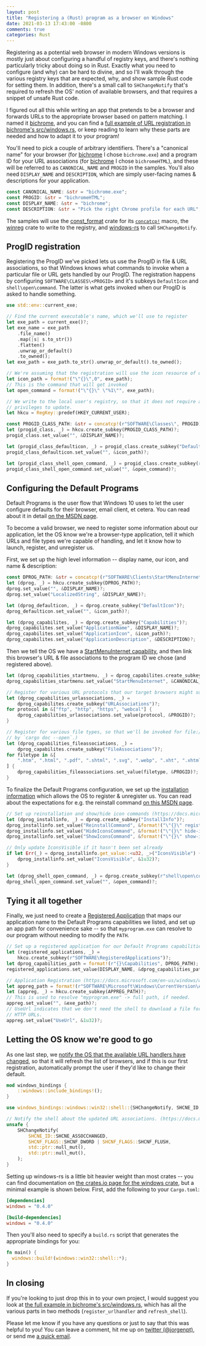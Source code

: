 ```yaml
---
layout: post
title: "Registering a (Rust) program as a browser on Windows"
date: 2021-03-13 17:43:00 -0800
comments: true
categories: Rust
---
```


Registering as a potential web browser in modern Windows versions is mostly just about configuring a handful of registry keys, and there's nothing particularly tricky about doing so in Rust. Exactly what you need to configure (and why) can be hard to divine, and so I'll walk through the various registry keys that are expected, why, and show sample Rust code for setting them. In addition, there's a small call to `SHChangeNotify` that's required to refresh the OS' notion of available browsers, and that requires a snippet of unsafe Rust code. 

I figured out all this while writing an app that pretends to be a browser and forwards URLs to the appropriate browser based on pattern matching. I named it [bichrome], and you can find a [full example of URL registration in bichrome's src/windows.rs][bichrome-registration], or keep reading to learn why these parts are needed and how to adapt it to your program!

<!-- more -->

You'll need to pick a couple of arbitrary identifiers. There's a "canonical name" for your browser (for [bichrome] I chose `bichrome.exe`) and a program ID for your URL associations (for [bichrome] I chose `bichromeHTML`), and these will be referred to as `CANONICAL_NAME` and `PROGID` in the samples. You'll also need `DISPLAY_NAME` and `DESCRIPTION`, which are simply user-facing names & descriptions for your application.

```rust
const CANONICAL_NAME: &str = "bichrome.exe";
const PROGID: &str = "bichromeHTML";
const DISPLAY_NAME: &str = "bichrome";
const DESCRIPTION: &str = "Pick the right Chrome profile for each URL";
```

The samples will use the [const_format] crate for its [`concatcp!`][concatcp] macro, the [winreg] crate to write to the registry, and [windows-rs] to call `SHChangeNotify`.

## ProgID registration

Registering the ProgID we've picked lets us use the ProgID in file & URL associations, so that Windows knows what commands to invoke when a particular file or URL gets handled by our ProgID.  The registration happens by configuring `SOFTWARE\CLASSES\<PROGID>` and it's subkeys `DefaultIcon` and `shell\open\command`. The latter is what gets invoked when our ProgID is asked to handle something.

```rust
use std::env::current_exe;

// Find the current executable's name, which we'll use to register
let exe_path = current_exe()?;
let exe_name = exe_path
    .file_name()
    .map(|s| s.to_str())
    .flatten()
    .unwrap_or_default()
    .to_owned();
let exe_path = exe_path.to_str().unwrap_or_default().to_owned();

// We're assuming that the registration will use the icon resource of our EXE
let icon_path = format!("\"{}\",0", exe_path);
// This is the command that will get invoked
let open_command = format!("\"{}\" \"%1\"", exe_path);

// We write to the local user's registry, so that it does not require administrative
// privileges to update.
let hkcu = RegKey::predef(HKEY_CURRENT_USER);

const PROGID_CLASS_PATH: &str = concatcp!(r"SOFTWARE\Classes\", PROGID);
let (progid_class, _) = hkcu.create_subkey(PROGID_CLASS_PATH)?;
progid_class.set_value("", &DISPLAY_NAME)?;

let (progid_class_defaulticon, _) = progid_class.create_subkey("DefaultIcon")?;
progid_class_defaulticon.set_value("", &icon_path)?;

let (progid_class_shell_open_command, _) = progid_class.create_subkey(r"shell\open\command")?;
progid_class_shell_open_command.set_value("", &open_command)?;
```

## Configuring the Default Programs

Default Programs is the user flow that Windows 10 uses to let the user configure defaults for their browser, email client, et cetera. You can read about it in detail [on the MSDN page][defaultprograms].

To become a valid browser, we need to register some information about our application, let the OS know we're a browser-type application, tell it which URLs and file types we're capable of handling, and let it know how to launch, register, and unregister us.

First, we set up the high level information -- display name, our icon, and name & description:
```rust
const DPROG_PATH: &str = concatcp!(r"SOFTWARE\Clients\StartMenuInternet\", CANONICAL_NAME);
let (dprog, _) = hkcu.create_subkey(DPROG_PATH)?;
dprog.set_value("", &DISPLAY_NAME)?;
dprog.set_value("LocalizedString", &DISPLAY_NAME)?;

let (dprog_defaulticon, _) = dprog.create_subkey("DefaultIcon")?;
dprog_defaulticon.set_value("", &icon_path)?;

let (dprog_capabilites, _) = dprog.create_subkey("Capabilities")?;
dprog_capabilites.set_value("ApplicationName", &DISPLAY_NAME)?;
dprog_capabilites.set_value("ApplicationIcon", &icon_path)?;
dprog_capabilites.set_value("ApplicationDescription", &DESCRIPTION)?;
```

Then we tell the OS we have a [StartMenuInternet capability][startmenu-capability], and then link this browser's URL & file associations to the program ID we chose (and registered above).

```rust
let (dprog_capabilities_startmenu, _) = dprog_capabilites.create_subkey("Startmenu")?;
dprog_capabilities_startmenu.set_value("StartMenuInternet", &CANONICAL_NAME)?;

// Register for various URL protocols that our target browsers might support.
let (dprog_capabilities_urlassociations, _) =
    dprog_capabilites.create_subkey("URLAssociations")?;
for protocol in &["ftp", "http", "https", "webcal"] {
    dprog_capabilities_urlassociations.set_value(protocol, &PROGID)?;
}

// Register for various file types, so that we'll be invoked for file:// URLs for these types (e.g.
// by `cargo doc --open`.)
let (dprog_capabilities_fileassociations, _) =
    dprog_capabilites.create_subkey("FileAssociations")?;
for filetype in &[
    ".htm", ".html", ".pdf", ".shtml", ".svg", ".webp", ".xht", ".xhtml",
] {
    dprog_capabilities_fileassociations.set_value(filetype, &PROGID)?;
}
```

To finalize the Default Programs configuration, we set up the [installation information][installation-information] which allows the OS to register & unregister us. You can read about the expectations for e.g. the reinstall command [on this MSDN page][reinstall-expectations].

```rust
// Set up reinstallation and show/hide icon commands (https://docs.microsoft.com/en-us/windows/win32/shell/reg-middleware-apps#registering-installation-information)
let (dprog_installinfo, _) = dprog.create_subkey("InstallInfo")?;
dprog_installinfo.set_value("ReinstallCommand", &format!("\"{}\" register", exe_path))?;
dprog_installinfo.set_value("HideIconsCommand", &format!("\"{}\" hide-icons", exe_path))?;
dprog_installinfo.set_value("ShowIconsCommand", &format!("\"{}\" show-icons", exe_path))?;

// Only update IconsVisible if it hasn't been set already
if let Err(_) = dprog_installinfo.get_value::<u32, _>("IconsVisible") {
    dprog_installinfo.set_value("IconsVisible", &1u32)?;
}

let (dprog_shell_open_command, _) = dprog.create_subkey(r"shell\open\command")?;
dprog_shell_open_command.set_value("", &open_command)?;
```

## Tying it all together

Finally, we just need to create a [Registered Application][registered-application] that maps our application name to the Default Programs capabilities we listed, and set up an app path for convenience sake -- so that `myprogram.exe` can resolve to our program without needing to modify the `PATH`.

    
```rust
// Set up a registered application for our Default Programs capabilities (https://docs.microsoft.com/en-us/windows/win32/shell/default-programs#registeredapplications)
let (registered_applications, _) =
    hkcu.create_subkey(r"SOFTWARE\RegisteredApplications")?;
let dprog_capabilities_path = format!(r"{}\Capabilities", DPROG_PATH);
registered_applications.set_value(DISPLAY_NAME, &dprog_capabilities_path)?;

// Application Registration (https://docs.microsoft.com/en-us/windows/win32/shell/app-registration)
let appreg_path = format!(r"SOFTWARE\Microsoft\Windows\CurrentVersion\App Paths\{}", exe_name);
let (appreg, _) = hkcu.create_subkey(APPREG_PATH)?;
// This is used to resolve "myprogram.exe" -> full path, if needed.
appreg.set_value("", &exe_path)?;
// UseUrl indicates that we don't need the shell to download a file for us -- we can handle direct
// HTTP URLs.
appreg.set_value("UseUrl", &1u32)?;
```

## Letting the OS know we're good to go

As one last step, we [notify the OS that the available URL handlers have changed][notify-assoc], so that it will refresh the list of browsers, and if this is our first registration, automatically prompt the user if they'd like to change their default.

```rust
mod windows_bindings {
    ::windows::include_bindings!();
}

use windows_bindings::windows::win32::shell::{SHChangeNotify, SHCNE_ID, SHCNF_FLAGS};

// Notify the shell about the updated URL associations. (https://docs.microsoft.com/en-us/windows/win32/shell/default-programs#becoming-the-default-browser)
unsafe {
    SHChangeNotify(
        SHCNE_ID::SHCNE_ASSOCCHANGED,
        SHCNF_FLAGS::SHCNF_DWORD | SHCNF_FLAGS::SHCNF_FLUSH,
        std::ptr::null_mut(),
        std::ptr::null_mut(),
    );
}
```

Setting up windows-rs is a little bit heavier weight than most crates -- you can find documentation on [the crates.io page for the windows crate][windows-rs], but a minimal example is shown below. First, add the following to your `Cargo.toml`:
```toml
[dependencies]
windows = "0.4.0"

[build-dependencies]
windows = "0.4.0"
```

Then you'll also need to specify a `build.rs` script that generates the appropriate bindings for you:
```rust
fn main() {
  windows::build!(windows::win32::shell::*);
}
```

## In closing

If you're looking to just drop this in to your own project, I would suggest you look at [the full example in bichrome's src/windows.rs][bichrome-registration], which has all the various parts in two methods (`register_urlhandler` and `refresh_shell`). 

Please let me know if you have any questions or just to say that this was helpful to you! You can leave a comment, hit me up on [twitter (@jorgenpt)][twitter], or send me [a quick email][email].

[bichrome-registration]: https://github.com/jorgenpt/bichrome/blob/04e8a4476105501032121c05f487f592c6ca68ce/src/windows.rs#L53
[bichrome]: https://github.com/jorgenpt/bichrome
[concatcp]: https://docs.rs/const_format/0.2.13/const_format/macro.concatcp.html
[const_format]: https://crates.io/crates/const_format
[defaultprograms]: https://docs.microsoft.com/en-us/windows/win32/shell/default-programs
[email]: mailto:jorgenpt@gmail.com
[installation-information]: https://docs.microsoft.com/en-us/windows/win32/shell/reg-middleware-apps#registering-installation-information
[notify-assoc]: https://docs.microsoft.com/en-us/windows/win32/shell/default-programs#becoming-the-default-browser
[registered-application]: https://docs.microsoft.com/en-us/windows/win32/shell/default-programs#registeredapplications
[reinstall-expectations]: https://docs.microsoft.com/en-us/windows/win32/shell/reg-middleware-apps#the-reinstall-command
[startmenu-capability]: https://docs.microsoft.com/en-us/windows/win32/shell/default-programs#startmenu
[twitter]: https://twitter.com/jorgenpt
[windows-rs]: https://crates.io/crates/windows
[winreg]: https://crates.io/crates/winreg